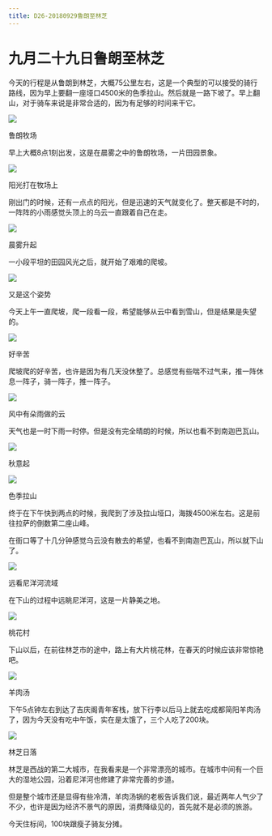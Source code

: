 ```yaml
---
title: D26-20180929鲁朗至林芝
---
```


# 九月二十九日鲁朗至林芝

今天的行程是从鲁朗到林芝，大概75公里左右，这是一个典型的可以接受的骑行路线，因为早上要翻一座垭口4500米的色季拉山。然后就是一路下坡了。早上翻山，对于骑车来说是非常合适的，因为有足够的时间来干它。

![](https://ridemypic.oss-cn-chengdu.aliyuncs.com/rideimg/2616645-54e2b44fd8e63579.jpg)  

鲁朗牧场

早上大概8点1刻出发，这是在晨雾之中的鲁朗牧场，一片田园景象。

![](https://ridemypic.oss-cn-chengdu.aliyuncs.com/rideimg/2616645-3fe9fdf24f75e71f.jpg)  

阳光打在牧场上

刚出门的时候，还有一点点的阳光，但是迅速的天气就变化了。整天都是不时的，一阵阵的小雨感觉头顶上的乌云一直跟着自己在走。

![](https://ridemypic.oss-cn-chengdu.aliyuncs.com/rideimg/2616645-05df89fd3d0fc324.jpg)  

晨雾升起

一小段平坦的田园风光之后，就开始了艰难的爬坡。

![](https://ridemypic.oss-cn-chengdu.aliyuncs.com/rideimg/2616645-da6ecd9277a7142e.jpg)  

又是这个姿势

今天上午一直爬坡，爬一段看一段，希望能够从云中看到雪山，但是结果是失望的。

![](https://ridemypic.oss-cn-chengdu.aliyuncs.com/rideimg/2616645-4aaa3df1d12b3471.jpg)  

好辛苦

爬坡爬的好辛苦，也许是因为有几天没休整了。总感觉有些喘不过气来，推一阵休息一阵子，骑一阵子，推一阵子。

![](https://ridemypic.oss-cn-chengdu.aliyuncs.com/rideimg/2616645-65af16f422c94f2b.jpg)  

风中有朵雨做的云

天气也是一时下雨一时停。但是没有完全晴朗的时候，所以也看不到南迦巴瓦山。

![](https://ridemypic.oss-cn-chengdu.aliyuncs.com/rideimg/2616645-9e340791170689f6.jpg)  

秋意起

![](https://ridemypic.oss-cn-chengdu.aliyuncs.com/rideimg/2616645-e69ff064a724d8bc.jpg)  

色季拉山

终于在下午快到两点的时候，我爬到了涉及拉山垭口，海拨4500米左右。这是前往拉萨的倒数第二座山峰。

在衙口等了十几分钟感觉乌云没有散去的希望，也看不到南迦巴瓦山，所以就下山了。

![](https://ridemypic.oss-cn-chengdu.aliyuncs.com/rideimg/2616645-900ebaf36ab5f5cd.jpg)  

远看尼洋河流域

在下山的过程中远眺尼洋河，这是一片静美之地。

![](https://ridemypic.oss-cn-chengdu.aliyuncs.com/rideimg/2616645-429b558963c7f81c.jpg)  

桃花村

下山以后，在前往林芝市的途中，路上有大片桃花林，在春天的时候应该非常惊艳吧。

![](https://ridemypic.oss-cn-chengdu.aliyuncs.com/rideimg/2616645-f308f61a4b36e7ba.jpg)  

羊肉汤

下午5点钟左右到达了吉庆阁青年客栈，放下行李以后马上就去吃成都简阳羊肉汤了，因为今天没有吃中午饭，实在是太饿了，三个人吃了200块。

![](https://ridemypic.oss-cn-chengdu.aliyuncs.com/rideimg/2616645-97e58f68fe236595.jpg)  

林芝日落

林芝是西战的第二大城市，在我看来是一个非常漂亮的城市。在城市中间有一个巨大的湿地公园，沿着尼洋河也修建了非常完善的步道。

但是整个城市还是显得有些冷清，羊肉汤锅的老板告诉我们说，最近两年人气少了不少，也许是因为经济不景气的原因，消费降级见的，首先就不是必须的旅游。

今天住标间，100块跟瘦子骑友分摊。